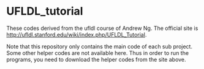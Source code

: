 # UFLDL_tutorial
These codes derived from the ufldl course of Andrew Ng. The official site is 
http://ufldl.stanford.edu/wiki/index.php/UFLDL_Tutorial.

Note that this repository only contains the main code of each sub project. Some other helper codes are not available here. Thus in order to run the programs, you need to download the helper codes from the site above.
